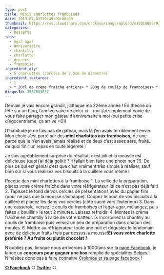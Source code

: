 ```yaml
---
type: post
title: Minis charlottes framboises
date: 2013-07-01T19:49:00+00:00
thumbnail: https://res.cloudinary.com/crokmou/image/upload/v1501605579/20130701_mini_charlotte_framboise_agar_agar_0006-73x110_mta3gn.jpg
categories: 
  - Desserts
tags: 
  - agar agar
  - anniversaire
  - chantilly
  - charlotte
  - dessert
  - framboise
ingredient_qty: 
  - 5 charlottes (cercles de 7,5cm de diamètre)
ingredient_textarea: |
  - |
  > * 20cl de crème fraiche entière> * 200g de coulis de framboises> * 1g d'agar-agar> * 45 biscuits à la cuillère
disqusId: 3587683887
---
```


Demain je vais encore grandir, j’attaque ma 22ème année ! En théorie on fête sur un blog, l’anniversaire de celui-ci… moi j’ai simplement envie de vous faire partager mon gâteau d’anniversaire à moi (oui petite crise d’égocentrisme, ça arrive =D)!

D’habitude je ne fais pas de gâteau, mais là j’en avais terriblement envie. Mon choix s’est porté sur des **mini charlottes aux framboises,** de une parce que je n’en avais jamais réalisé et de deux c’est assez aéré, fruité… de quoi finir un repas en toute légèreté !

Je suis agréablement surprise du résultat, c’est joli et la mousse est délicieuse (quoi j’ai déjà goûté ? Il fallait bien faire une photo non ?!). De plus ce qui est génial c’est que c’est vraiment très simple à réaliser, sauf bien sûr si vous réalisez vos biscuits à la cuillère vous même !

Recette des mini charlottes à la framboise 1\. La veille de la préparation, placez votre crème fraîche dans votre réfrigérateur (si ce n’est pas déjà fait) 2\. Tapissez le fond de vos cercles de présentations avec du papier film (pour ne pas que la mousse s’échappe). Coupez le bout de vos biscuits à la cuillère et placez les dans vos cercles (côté sucré vers l’exterieur) 3\. Dans une casserole, versez le coulis de framboises et l’agar-agar, mélangez, puis faites « bouillir » le tout 2 minutes. Laissez refroidir. 4\. Montez la crème fraiche en chantilly à l’aide de votre batteur. 5\. Incorporez la chantilly au coulis de framboise puis versez un peu de préparation dans chacun des moules. 6\. Mettre au réfrigérateur toute une nuit et dégustez le lendemain avec de délicieux fruits frais par dessus la mousse!**Et vous votre charlotte préférée ? Au fruits ou plutôt chocolat ?**

N’oubliez pas, lorsque nous arriverons à 1000fans sur la [page Facebook](https://www.facebook.com/pages/CroKMou/148093255259077), je lance un **concours pour gagner une box** remplie de spécialités Belges ! N’hésitez donc pas à faire connaitre [Crokmou et sa page facebook](https://www.facebook.com/pages/CroKMou/148093255259077) !

[**○<span style="font-size: xx-small; margin: 0px; outline: 0px; padding: 0px;"><span style="font-family: Arial, Helvetica, sans-serif; margin: 0px; outline: 0px; padding: 0px;"> </span></span>Facebook**](https://www.facebook.com/pages/CroKMou/148093255259077) ○ [**Twitter**](https://twitter.com/Crokmou) ○

 

 